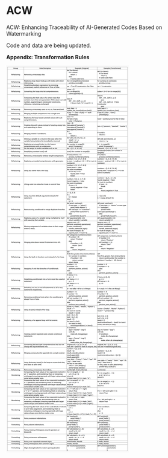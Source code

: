 # ACW
ACW: Enhancing Traceability of AI-Generated Codes Based on Watermarking

Code and data are being updated.

**Appendix: Transformation Rules**

![Alt Text](https://github.com/boutiquelee/ACW/raw/main/TransformationRules.png)
